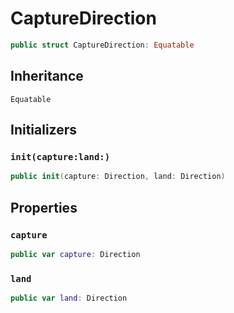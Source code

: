 # CaptureDirection

``` swift
public struct CaptureDirection: Equatable 
```

## Inheritance

`Equatable`

## Initializers

### `init(capture:land:)`

``` swift
public init(capture: Direction, land: Direction) 
```

## Properties

### `capture`

``` swift
public var capture: Direction
```

### `land`

``` swift
public var land: Direction
```
